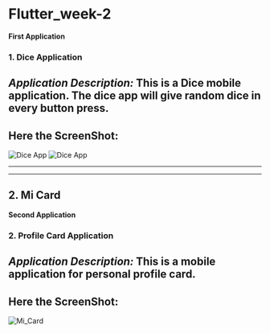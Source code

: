 # Flutter_week-2
**First Application**
### 1. Dice Application
***Application Description:***
This is a Dice mobile application. The dice app will give random dice in every button press.
---
**Here the ScreenShot:**
---
 ![Dice App](https://user-images.githubusercontent.com/47666475/189482821-75cadeaf-5ec0-4859-b664-ea509e16f1ce.gif)
![Dice App](https://user-images.githubusercontent.com/47666475/189482822-1b9df350-114c-4cf7-8ac3-a5e212ae6ab4.png)



___
___
## 2. Mi Card

**Second Application**
### 2. Profile Card Application
***Application Description:***
This is a mobile application for personal profile card.
---
**Here the ScreenShot:**
---
![Mi_Card](https://user-images.githubusercontent.com/47666475/189483067-1e3f16e0-ed33-435f-9d8c-6cff3f23b0bc.png)
